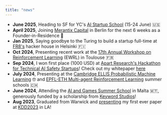 ```yaml
---
title: "news"
---
```

- **June 2025**, Heading to SF for YC's [AI Startup School](https://events.ycombinator.com/ai-sus) (15-24 June) 🇺🇸
- **April 2025**, Joining [Merantix Capital](https://www.merantix-capital.com/) in Berlin for the next 6 weeks as a Founder-in-Residence 🐻
- **Jan 2025**, Saying goodbye to the Turing to build a startup full-time at [FR8's](https://fr8.so) hacker house in Helsinki 🇫🇮
- **Oct 2024**, Presenting recent work at the [17th Annual Workshop on Reinforcement Learning](https://ewrl.wordpress.com/ewrl17-2024/) (EWRL) in Toulouse 🇫🇷
- **Sep 2024**, I won first place (1000 USD) at [Apart Research's Hackathon for Technical AI Safety Startups](https://www.apartresearch.com/event/ais-startup-hackathon#submit)! Check out my whitepaper [here](https://www.apartresearch.com/project/darkforest---defending-the-authentic-and-humane-web)
- **July 2024**, Presenting at the [Cambridge ELLIS Probabilistic Machine Learning](https://www.ellis.eng.cam.ac.uk/summer-school/) 🤓 and [EPFL-ETH Multi-agent Reinforcement Learning](https://sites.google.com/view/marl-school2024/home) summer schools 🇨🇭
- **June 2024**, Attending the [AI and Games Summer School](https://school.gameaibook.org/) in Malta 🇲🇹, generously funded by a scholarship from [Keyword Studios](https://www.keywordsstudios.com/)!
- **Aug 2023**, Graduated from Warwick and [presenting](https://warwick.ac.uk/fac/sci/dcs/news/?newsItem=8a1785d78a655cce018a6ab11fda2380) my first ever paper at [KDD2023](https://kdd.org/kdd2023/index.html) in LA! 